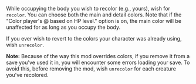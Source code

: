 While occupying the body you wish to recolor (e.g., yours), wish for `recolor`. You can choose both the main and detail colors. Note that if the "Color player's @ based on HP level." option is on, the main color will be unaffected for as long as you occupy the body.

If you ever wish to revert to the colors your character was already using, wish `unrecolor`.

**Note:** Because of the way this mod overrides colors, if you remove it from a save you've used it in, you will encounter some errors loading your save. To avoid this, before removing the mod, wish `unrecolor` for each creature you've recolored.
